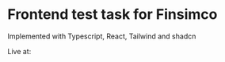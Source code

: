 # Frontend test task for Finsimco

Implemented with Typescript, React, Tailwind and shadcn


Live at:
